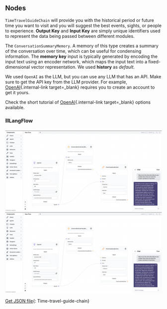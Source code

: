 ## Nodes

`TimeTravelGuideChain` will provide you with the historical period or future time you want to visit and you will suggest the best events, sights, or people to experience. **Output Key** and **Input Key** are simply unique identifiers used to represent the data being passed between different modules.

The `ConversationSummaryMemory`. A memory of this type creates a summary of the conversation over time, which can be useful for condensing information. The **memory key** input is typically generated by encoding the input text using an encoder network, which maps the input text into a fixed-dimensional vector representation. We used **history** as *default*.

We used `OpenAI` as the LLM, but you can use any LLM that has an API. Make sure to get the API key from the LLM provider. For example, [OpenAI](https://platform.openai.com/account/api-keys){.internal-link target=_blank} requires you to create an account to get it yours.

Check the short tutorial of [OpenAI](llms.md){.internal-link target=_blank} options available.

### ⛓️LangFlow

![!Description](img/time-travel-guide-chain.png#only-dark)
![!Description](img/time-travel-guide-chain.png#only-light)

[Get JSON file](data/Time-travel-guide-chain.json){: Time-travel-guide-chain}